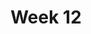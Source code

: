 ---
title: Week 12
days:
  - date: 2022-11-06
    events:
      "**Lecture 30**{: .label .label-lec} [The Chi-square Test for Two-way Tables](https://ph142-ucb.github.io/fa23/src/lec/Lec30_Inference-two-way-tables.pdf) ":
        "Ch. 22"
  - date: 2022-11-08
    events:
      "**Lecture 31**{: .label .label-lec} Permutation Tests ":
      "**Lab 10**{: .label .label-lab}":
      
  - date: 2022-11-10
    events:
      "**No Class Veterans Day**":
---